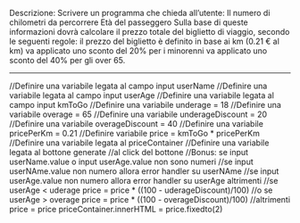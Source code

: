 Descrizione:
Scrivere un programma che chieda all’utente:
Il numero di chilometri da percorrere
Età del passeggero
Sulla base di queste informazioni dovrà calcolare il prezzo totale del biglietto di viaggio, secondo le seguenti regole:
il prezzo del biglietto è definito in base ai km (0.21 € al km)
va applicato uno sconto del 20% per i minorenni
va applicato uno sconto del 40% per gli over 65.


--------------------------------


//Definire una variabile legata al campo input userName
//Definire una variabile legata al campo input userAge
//Definire una variabile legata al campo input kmToGo
//Definire una variabile underage = 18
//Definire una variabile overage = 65
//Definire una variabile underageDiscount = 20
//Definire una variabile overageDiscount = 40
//Definire una variabile pricePerKm = 0.21
//Definire variabile price = kmToGo * pricePerKm
//Definire una variabile legata al priceContainer
//Definire una variabile legata al bottone generate
    //al click del bottone
        //Bonus: se input userName.value o input userAge.value non sono numeri
            //se input userNAme.value non numero allora error handler su userNAme
            //se input userAge.value non numero allora error handler su userAge
        altrimenti
            //se userAge < uderage price = price * ((100 - uderageDiscount)/100)
            //o se userAge > overage price = price * ((100 - overageDiscount)/100)
            //altrimenti price = price
        priceContainer.innerHTML = price.fixedto(2)
    